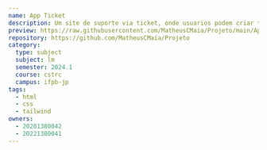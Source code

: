 ```yaml
---
name: App Ticket
description: Um site de suporte via ticket, onde usuarios podem criar tickets para ter suporte com determinado problema e saber o status da ocorrência.
preview: https://raw.githubusercontent.com/MatheusCMaia/Projeto/main/App%20Ticket%20-%20P%C3%A1gina%20Inicial.png
repository: https://github.com/MatheusCMaia/Projeto
category:
  type: subject
  subject: lm
  semester: 2024.1
  course: cstrc
  campus: ifpb-jp
tags:
  - html
  - css
  - tailwind
owners:
  - 20201380042
  - 20221380041
---
```

